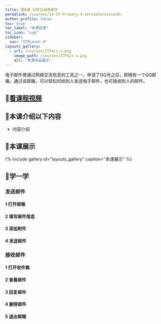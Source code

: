 ```yaml
---
title: 第8课 分享见闻用邮件
permalink: /courses/14-IT-Primary-4-version4/Lesson8/
author_profile: false
toc: true
toc_label: "本课目录"
toc_icon: "cog"
sidebar:
  nav: "ITPLevel-4"
layouts_gallery:
  - url: /courses/ITP4/x.x.png
    image_path: /courses/ITP4/x.x.png
    alt: "本课作品展示"
---
```

电子邮件使通过网络交流信息的工具之一。申请了QQ号之后，即拥有一个QQ邮箱。通过该邮箱，可以轻松的给别人发送电子邮件，也可接收别人的邮件。
## :cinema:[看课程视频](http://study.163.com)
## :mega:本课介绍以下内容
- 内容介绍
## :rainbow:本课展示
{% include gallery id="layouts_gallery" caption="本课展示" %}
## :electric_plug:学一学
### 发送邮件
#### 1 打开邮箱
#### 2 填写邮件信息
#### 3 添加附件
#### 4 发送邮件
### 接收邮件
#### 1 打开收件箱
#### 2 查看邮件
#### 3 回复邮件
#### 4 删除邮件
#### 5 退出邮箱
